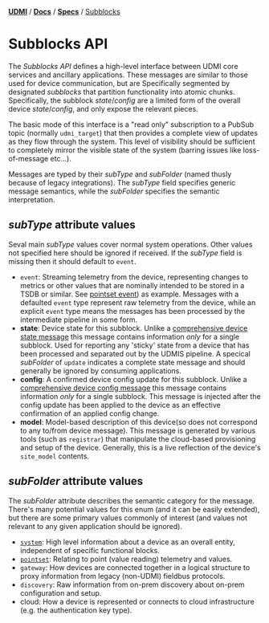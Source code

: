 [**UDMI**](../../) / [**Docs**](../) / [**Specs**](./) / [Subblocks](#)

# Subblocks API

The _Subblocks API_ defines a high-level interface between UDMI core services and ancillary
applications. These messages are similar to those used for device communication, but are
Specifically segmented by designated _subblocks_ that partition functionality into atomic
chunks. Specifically, the subblock _state_/_config_ are a limited form of the overall
device _state_/_config_, and only expose the relevant pieces.

The basic mode of this interface is a "read only" subscription to a PubSub topic (normally
`udmi_target`) that then provides a complete view of updates as they flow through the system.
This level of visibility should be sufficient to completely mirror the
visible state of the system (barring issues like loss-of-message etc...).

Messages are typed by their _subType_ and _subFolder_ (named thusly because of legacy integrations).
The _subType_ field specifies generic message semantics, while the _subFolder_ specifies the
semantic interpretation.

## _subType_ attribute values

Seval main _subType_ values cover normal system operations. Other values not specified here should
be ignored if received. If the _subType_ field is missing then it should default to `event`.

* `event`: Streaming telemetry from the device, representing changes to metrics or other values
  that are nominally intended to be stored in a TSDB or similar.
  See [pointset event](../../tests/schemas/events_pointset/example.json)) as example. Messages
  with a defaulted `event` type represent raw telemetry from the device, while an explicit `event`
  type means the messages has been processed by the intermediate pipeline in some form.
* **state**: Device state for this subblock. Unlike a
  [comprehensive device state message](../../tests/schemas/state/example.json)
  this message contains information _only_ for a single subblock. Used for reporting any 'sticky'
  state from a device that has been processed and separated out by the UDMIS pipeline. A specical
  _subFolder_ of `update` indicates a complete state message and should generally be ignored by
  consuming applications.
* **config**: A confirmed device config update for this subblock. Unlike a
  [comprehensive device config message](../../tests/schemas/config/example.json)
  this message contains information _only_ for a single subblock. This message is injected after
  the config update has been applied to the device as an effective confirmation of an applied
  config change.
* **model**: Model-based description of this device(so does not correspond to any to/from device
  message). This message is generated by various tools (such as `registrar`) that manipulate the
  cloud-based provisioning and setup of the device. Generally, this is a live reflection of the
  device's `site_model` contents.

## _subFolder_ attribute values

The _subFolder_ attribute describes the semantic category for the message. There's many potential
values for this enum (and it can be easily extended), but there are some primary values commonly
of interest (and values not relevant to any given application should be ignored).

* [`system`](../messages/system.md): High level information about a device as an overall entity,
  independent of specific functional blocks.
* [`pointset`](../messages/pointset.md): Relating to point (value reading) telemetry and values.
* `gateway`: How devices are connected together in a logical structure to proxy information from
  legacy (non-UDMI) fieldbus protocols.
* `discovery`: Raw information from on-prem discovery about on-prem configuration and setup.
* cloud: How a device is represented or connects to cloud infrastructure (e.g. the authentication
  key type).
